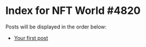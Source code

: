 # Index for NFT World #4820
Posts will be displayed in the order below:

- [Your first post](./001-first.md)

